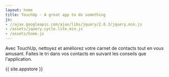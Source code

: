 ```yaml
---
layout: home
title: TouchUp - A great app to do something
js:
- //ajax.googleapis.com/ajax/libs/jquery/2.0.3/jquery.min.js
- /assets/jquery.cycle.lite.min.js
- /assets/home.js
---
```

Avec TouchUp, nettoyez et améliorez votre carnet de contacts tout en vous amusant. Faites le tri dans vos contacts en suivant les conseils que l'application.

<p class="app-store">{{ site.appstore }}</p>
